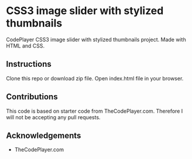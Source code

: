 # CSS3 image slider with stylized thumbnails
CodePlayer CSS3 image slider with stylized thumbnails project. Made with HTML and CSS.

## Instructions
Clone this repo or download zip file. Open index.html file in your browser.

## Contributions
This code is based on starter code from TheCodePlayer.com. Therefore I will not be accepting any pull requests.

## Acknowledgements
* TheCodePlayer.com